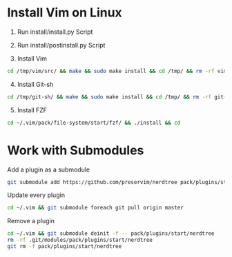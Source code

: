 # Install Vim on Linux

1. Run install/install.py Script

2. Run install/postinstall.py Script

3. Install Vim

```bash
cd /tmp/vim/src/ && make && sudo make install && cd /tmp/ && rm -rf vim/
```

4. Install Git-sh

```bash
cd /tmp/git-sh/ && make && sudo make install && cd /tmp/ && rm -rf git-sh/
```

5. Install FZF

```bash
cd ~/.vim/pack/file-system/start/fzf/ && ./install && cd
```

# Work with Submodules

Add a plugin as a submodule

```bash
git submodule add https://github.com/preservim/nerdtree pack/plugins/start/nerdtree
```

Update every plugin

```bash
cd ~/.vim && git submodule foreach git pull origin master
```

Remove a plugin

```bash
cd ~/.vim && git submodule deinit -f -- pack/plugins/start/nerdtree
rm -rf .git/modules/pack/plugins/start/nerdtree
git rm -f pack/plugins/start/nerdtree
```
